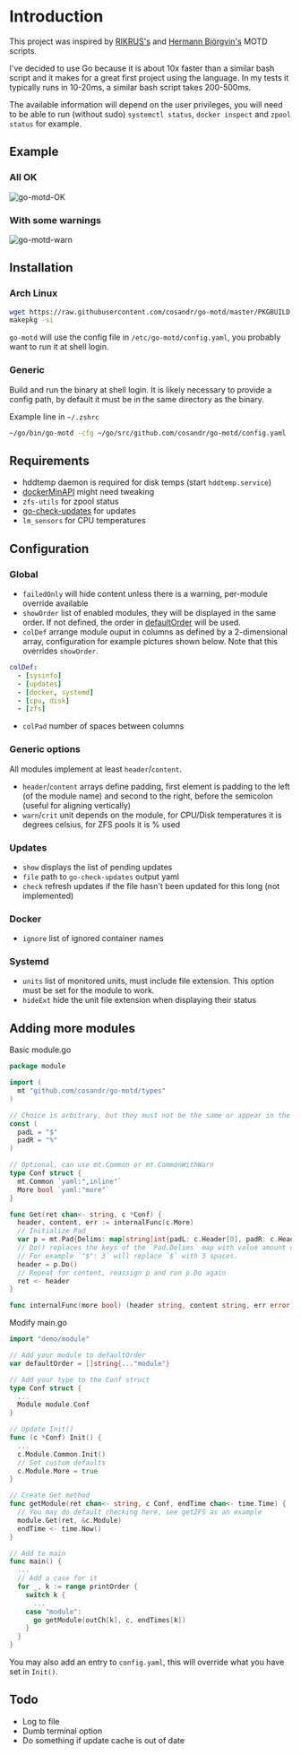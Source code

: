 # Introduction

This project was inspired by [RIKRUS's](https://github.com/RIKRUS/MOTD) and [Hermann Björgvin's](https://github.com/HermannBjorgvin/motd) MOTD scripts.

I've decided to use Go because it is about 10x faster than a similar bash script and it makes for a great first project using the language. In my tests it typically runs in 10-20ms, a similar bash script takes 200-500ms.

The available information will depend on the user privileges, you will need to be able to run (without sudo) `systemctl status`, `docker inspect` and `zpool status` for example.

## Example

### All OK

![go-motd-OK](https://user-images.githubusercontent.com/7095687/71813464-f5215580-3079-11ea-9f70-46f66c2557da.jpg)

### With some warnings

![go-motd-warn](https://user-images.githubusercontent.com/7095687/71813465-f5215580-3079-11ea-809d-05f661614679.jpg)

## Installation

### Arch Linux

```sh
wget https://raw.githubusercontent.com/cosandr/go-motd/master/PKGBUILD
makepkg -si
```

`go-motd` will use the config file in `/etc/go-motd/config.yaml`, you probably want to run it at shell login.

### Generic

Build and run the binary at shell login. It is likely necessary to provide a config path, by default it must be in the same directory as the binary.

Example line in `~/.zshrc`

```sh
~/go/bin/go-motd -cfg ~/go/src/github.com/cosandr/go-motd/config.yaml
```

## Requirements

- hddtemp daemon is required for disk temps (start `hddtemp.service`)
- [dockerMinAPI](./docker/docker.go#L16) might need tweaking
- `zfs-utils` for zpool status
- [go-check-updates](https://github.com/cosandr/go-check-updates) for updates
- `lm_sensors` for CPU temperatures

## Configuration

### Global

- `failedOnly` will hide content unless there is a warning, per-module override available
- `showOrder` list of enabled modules, they will be displayed in the same order. If not defined, the order in [defaultOrder](./main.go#L22) will be used.
- `colDef` arrange module ouput in columns as defined by a 2-dimensional array, configuration for example pictures shown below. Note that this overrides `showOrder`.

```yaml
colDef:
  - [sysinfo]
  - [updates]
  - [docker, systemd]
  - [cpu, disk]
  - [zfs]
```

- `colPad` number of spaces between columns

### Generic options

All modules implement at least `header`/`content`.

- `header`/`content` arrays define padding, first element is padding to the left (of the module name) and second to the right, before the semicolon (useful for aligning vertically)
- `warn`/`crit` unit depends on the module, for CPU/Disk temperatures it is degrees celsius, for ZFS pools it is % used

### Updates

- `show` displays the list of pending updates
- `file` path to `go-check-updates` output yaml
- `check` refresh updates if the file hasn't been updated for this long (not implemented)

### Docker

- `ignore` list of ignored container names

### Systemd

- `units` list of monitored units, must include file extension. This option must be set for the module to work.
- `hideExt` hide the unit file extension when displaying their status

## Adding more modules

Basic module.go

```go
package module

import (
  mt "github.com/cosandr/go-motd/types"
)

// Choice is arbitrary, but they must not be the same or appear in the content itself
const (
  padL = "$"
  padR = "%"
)

// Optional, can use mt.Common or mt.CommonWithWarn
type Conf struct {
  mt.Common `yaml:",inline"`
  More bool `yaml:"more"`
}

func Get(ret chan<- string, c *Conf) {
  header, content, err := internalFunc(c.More)
  // Initialize Pad
  var p = mt.Pad{Delims: map[string]int{padL: c.Header[0], padR: c.Header[1]}, Content: header}
  // Do() replaces the keys of the `Pad.Delims` map with value amount of spaces
  // For example `"$": 3` will replace `$` with 3 spaces.
  header = p.Do()
  // Repeat for content, reassign p and run p.Do again
  ret <- header
}

func internalFunc(more bool) (header string, content string, err error) {}
```

Modify main.go

```go
import "demo/module"

// Add your module to defaultOrder
var defaultOrder = []string{..."module"}

// Add your type to the Conf struct
type Conf struct {
  ...
  Module module.Conf
}

// Update Init()
func (c *Conf) Init() {
  ...
  c.Module.Common.Init()
  // Set custom defaults
  c.Module.More = true
}

// Create Get method
func getModule(ret chan<- string, c Conf, endTime chan<- time.Time) {
  // You may do default checking here, see getZFS as an example
  module.Get(ret, &c.Module)
  endTime <- time.Now()
}

// Add to main
func main() {
  ...
  // Add a case for it
  for _, k := range printOrder {
    switch k {
      ...
    case "module":
      go getModule(outCh[k], c, endTimes[k])
    }
  }
}
```

You may also add an entry to `config.yaml`, this will override what you have set in `Init()`.

## Todo

- Log to file
- Dumb terminal option
- Do something if update cache is out of date
